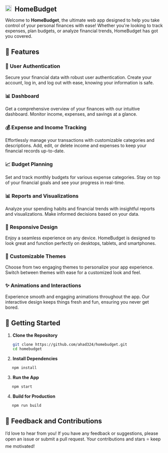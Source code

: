 <h2 style="margin: 0;"><img src="https://homebudget-react.netlify.app/logo.svg" alt="HomeBudget Logo" width="20" style="margin-right: 10px;"/>HomeBudget</h2>

Welcome to **HomeBudget**, the ultimate web app designed to help you take control of your personal finances with ease! Whether you're looking to track expenses, plan budgets, or analyze financial trends, HomeBudget has got you covered.

## 🚀 Features

### 🎯 **User Authentication**

Secure your financial data with robust user authentication. Create your account, log in, and log out with ease, knowing your information is safe.

### 📊 **Dashboard**

Get a comprehensive overview of your finances with our intuitive dashboard. Monitor income, expenses, and savings at a glance.

### 💰 **Expense and Income Tracking**

Effortlessly manage your transactions with customizable categories and descriptions. Add, edit, or delete income and expenses to keep your financial records up-to-date.

### 📈 **Budget Planning**

Set and track monthly budgets for various expense categories. Stay on top of your financial goals and see your progress in real-time.

### 📊 **Reports and Visualizations**

Analyze your spending habits and financial trends with insightful reports and visualizations. Make informed decisions based on your data.

### 📱 **Responsive Design**

Enjoy a seamless experience on any device. HomeBudget is designed to look great and function perfectly on desktops, tablets, and smartphones.

### 🎨 **Customizable Themes**

Choose from two engaging themes to personalize your app experience. Switch between themes with ease for a customized look and feel.

### ✨ **Animations and Interactions**

Experience smooth and engaging animations throughout the app. Our interactive design keeps things fresh and fun, ensuring you never get bored.

## 🔧 Getting Started

1. **Clone the Repository**

   ```bash
   git clone https://github.com/ahad324/homebudget.git
   cd homebudget

   ```

2. **Install Dependencies**

```bash
   npm install
```

3. **Run the App**

```bash
   npm start
```

4. **Build for Production**

```bash
   npm run build
```

## 💬 Feedback and Contributions

I’d love to hear from you! If you have any feedback or suggestions, please open an issue or submit a pull request. Your contributions and stars ⭐ keep me motivated!
